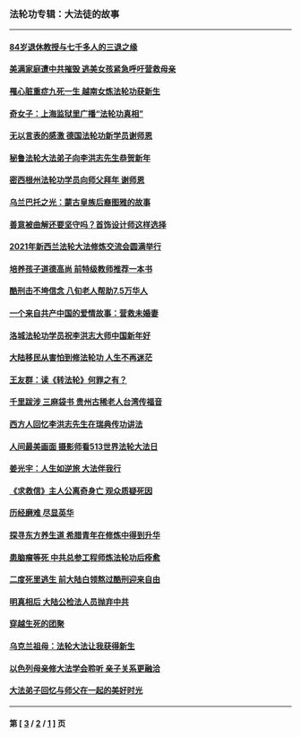 ### 法轮功专辑：大法徒的故事
---
#### [84岁退休教授与七千多人的三退之缘](../../pages/nf1147481/n13796650.md?11130430) 
#### [美满家庭遭中共摧毁 逃美女孩紧急呼吁营救母亲](../../pages/nf1147481/n13792859.md?11130430) 
#### [罹心脏重症九死一生 越南女炼法轮功获新生](../../pages/nf1147481/n13732766.md?11130430) 
#### [奇女子：上海监狱里广播“法轮功真相”](../../pages/nf1147481/n13726443.md?11130430) 
#### [无以言表的感激 德国法轮功新学员谢师恩](../../pages/nf1147481/n13543790.md?11130430) 
#### [秘鲁法轮大法弟子向李洪志先生恭贺新年](../../pages/nf1147481/n13540182.md?11130430) 
#### [密西根州法轮功学员向师父拜年 谢师恩](../../pages/nf1147481/n13538183.md?11130430) 
#### [乌兰巴托之光：蒙古皇族后裔图雅的故事](../../pages/nf1147481/n13155759.md?11130430) 
#### [善意被曲解还要坚守吗？首饰设计师这样选择](../../pages/nf1147481/n13077575.md?11130430) 
#### [2021年新西兰法轮大法修炼交流会圆满举行](../../pages/nf1147481/n13033149.md?11130430) 
#### [培养孩子道德高尚 前特级教师推荐一本书](../../pages/nf1147481/n12938640.md?11130430) 
#### [酷刑击不垮信念 八旬老人帮助7.5万华人](../../pages/nf1147481/n12880712.md?11130430) 
#### [一个来自共产中国的爱情故事：营救未婚妻](../../pages/nf1147481/n12778386.md?11130430) 
#### [洛城法轮功学员祝李洪志大师中国新年好](../../pages/nf1147481/n12724685.md?11130430) 
#### [大陆移民从害怕到修法轮功 人生不再迷茫](../../pages/nf1147481/n12414325.md?11130430) 
#### [王友群：读《转法轮》何罪之有？](../../pages/nf1147481/n12408647.md?11130430) 
#### [千里跋涉 三麻袋书 贵州古稀老人台湾传福音](../../pages/nf1147481/n12198750.md?11130430) 
#### [西方人回忆李洪志先生在瑞典传功讲法](../../pages/nf1147481/n12099607.md?11130430) 
#### [人间最美画面 摄影师看513世界法轮大法日](../../pages/nf1147481/n12094118.md?11130430) 
#### [姜光宇：人生如逆旅 大法伴我行](../../pages/nf1147481/n12088664.md?11130430) 
#### [《求救信》主人公离奇身亡 观众质疑死因](../../pages/nf1147481/n11845215.md?11130430) 
#### [历经磨难 尽显英华](../../pages/nf1147481/n11723297.md?11130430) 
#### [探寻东方养生道 希腊青年在修炼中得到升华](../../pages/nf1147481/n11494502.md?11130430) 
#### [患脑瘤等死 中共总参工程师炼法轮功后痊愈](../../pages/nf1147481/n11466682.md?11130430) 
#### [二度死里逃生 前大陆白领熬过酷刑迎来自由](../../pages/nf1147481/n11368594.md?11130430) 
#### [明真相后 大陆公检法人员抛弃中共](../../pages/nf1147481/n11358618.md?11130430) 
#### [穿越生死的团聚](../../pages/nf1147481/n11258922.md?11130430) 
#### [乌克兰祖母：法轮大法让我获得新生](../../pages/nf1147481/n11269457.md?11130430) 
#### [以色列母亲修大法学会聆听 亲子关系更融洽](../../pages/nf1147481/n11268195.md?11130430) 
#### [大法弟子回忆与师父在一起的美好时光](../../pages/nf1147481/n11267759.md?11130430) 

---
#### 第 [ [3](./3.md?11130430) / [2](./2.md?11130430) / [1](./1.md?11130430) ] 页

